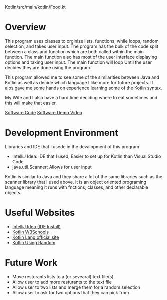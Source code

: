 Kotlin/src/main/kotlin/Food.kt
# Overview

This program uses classes to orginize lists, functions, while loops, random selection, and takes user input.
The program has the bulk of the code split between a class and function which are both called within the main function.
The main function also has most of the user interface displaying options and taking user input. The main function will loop 
Until the user decides they are done using the program. 

This program allowed me to see some of the similarities between Java and Kotlin as well as decide which language I like more for future projects.
It alos gave me some hands on experience learning some of the Kotlin syntax.

My Wife and I also have a hard time deciding where to eat sometimes and this will make that easier. 

[Software Code](https://github.com/ZuluDelta117/Random-Resturant-Kotlin-/blob/main/Kotlin/src/main/kotlin/Food.kt)
[Software Demo Video](http://youtube.link.goes.here)

# Development Environment

Libraries and IDE that I usede in the devalopment of this program
-  IntelliJ Idea: IDE that I used, Easier to set up for Kotlin than Visual Studio Code
-  java.util.Scanner: Allows for user input

Kotlin is similar to Java and they share a lot of the same libraries such as the scanner library that I used above. 
It is an object oriented programing language meaning it runs with fnctions, classes, and other declarable objects. 


# Useful Websites

- [IntelliJ Idea (IDE Install)](https://www.jetbrains.com/idea/)
- [Kotlin W3Schools](https://www.w3schools.com/kotlin/index.php)
- [Kotlin Lang official site](https://kotlinlang.org/docs/home.html)
- [Kotlin Using Random](https://www.baeldung.com/kotlin/list-get-random-item)

# Future Work

- Move resturants lists to a (or sevearal) text file(s)
- Allow user to add more resturants to the text file
- Allow user to two lists and merge them for a random selection
- Allow user to ask for two options that they can pick from
